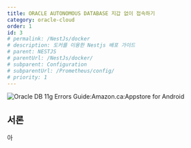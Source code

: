 ```yaml
---
title: ORACLE AUTONOMOUS DATABASE 지갑 없이 접속하기
category: oracle-cloud
order: 1
id: 3
# permalink: /NestJs/docker
# description: 도커를 이용한 Nestjs 배포 가이드
# parent: NESTJS
# parentUrl: /NestJs/docker/
# subparent: Configuration
# subparentUrl: /Prometheus/config/
# priority: 1
---
```




![Oracle DB 11g Errors Guide:Amazon.ca:Appstore for Android](https://bdev-s3.s3.ap-northeast-2.amazonaws.com/pics/20221129144423uGRqE9_41QodfboFdL.png)



## 서론

아
